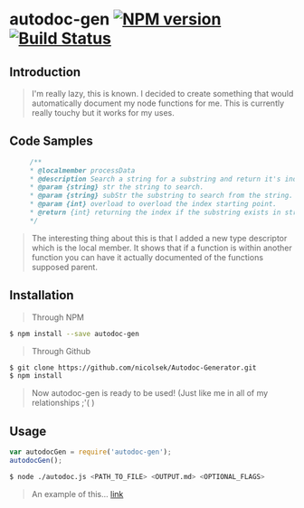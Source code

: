 # autodoc-gen [![NPM version](https://badge.fury.io/js/autodoc-gen.svg)](https://npmjs.org/package/autodoc-gen) [![Build Status](https://travis-ci.org/nicolsek/Autodoc-Generator.svg?branch=master)](https://travis-ci.org/nicolsek/Autodoc-Generator)

## Introduction

> I'm really lazy, this is known. I decided to create something that would automatically document my node functions for me. 
> This is currently really touchy but it works for my uses.

## Code Samples

```js
     /**
	 * @localmember processData
	 * @description Search a string for a substring and return it's index if it exists. If not return -1. 
	 * @param {string} str the string to search.
	 * @param {string} subStr the substring to search from the string.
	 * @param {int} overload to overload the index starting point.
	 * @return {int} returning the index if the substring exists in string, if not then it will return -1.
	 */
```

> The interesting thing about this is that I added a new type descriptor which is the local member. It shows that if a function is within another function you can have it actually documented of the functions supposed parent.

## Installation

> Through NPM

```sh
$ npm install --save autodoc-gen
```

> Through Github
```sh
$ git clone https://github.com/nicolsek/Autodoc-Generator.git
$ npm install
```
> Now autodoc-gen is ready to be used! (Just like me in all of my relationships ;'( )

## Usage

```js
var autodocGen = require('autodoc-gen');
autodocGen();
```

```sh
$ node ./autodoc.js <PATH_TO_FILE> <OUTPUT.md> <OPTIONAL_FLAGS>
```

> An example of this...
[link](https://github.com/queercat/Autodoc-Generator/blob/master/DOC.md)
